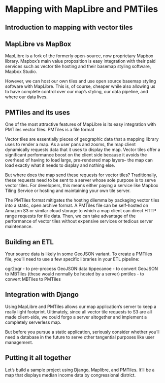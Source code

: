 # Mapping with MapLibre and PMTiles

## Introduction to mapping with vector tiles

## MapLibre vs MapBox

MapLibre is a fork of the formerly open-source, now proprietary Mapbox library. Mapbox’s main value proposition is easy integration with their paid services such as vector tile hosting and their basemap styling software, Mapbox Studio. 

However, we can host our own tiles and use open source basemap styling software with MapLibre. This is, of course, cheaper while also allowing us to have complete control over our map’s styling, our data pipeline, and where our data lives.

## PMTiles and its uses

One of the most attractive features of MapLibre is its easy integration with PMTiles vector files. PMTiles is a file format 

Vector tiles are essentially pieces of geographic data that a mapping library uses to render a map. As a user pans and zooms, the map client dynamically requests data that it uses to display the map. Vector tiles offer a significant performance boost on the client side because it avoids the overhead of having to load large, pre-rendered map layers– the map can load exactly what it needs to display and nothing else. 

But where does the map send these requests for vector tiles? Traditionally, these requests need to be sent to a server whose sole purpose is to serve vector tiles. For developers, this means either paying a service like Mapbox Tiling Service or hosting and maintaining your own tile server. 

The PMTiles format mitigates the hosting dilemma by packaging vector tiles into a static, open archive format. A PMTiles file can be self-hosted on Amazon S3 or similar cloud storage to which a map client can direct HTTP range requests for tile data. Then, we can take advantage of the performance of vector tiles without expensive services or tedious server maintenance.

## Building an ETL

Your source data is likely in some GeoJSON variant. To create a PMTiles file, you’ll need to use a few specific libraries in your ETL pipeline:

ogr2ogr - to pre-process GeoJSON data
tippecanoe - to convert GeoJSON to MBTiles (these would normally be hosted by a server)
pmtiles - to convert MBTiles to PMTiles


## Integration with Django

Using MapLibre and PMTiles allows our map application’s server to keep a really light footprint. Ultimately, since all vector tile requests to S3 are all made client-side, we could forgo a server altogether and implement a completely serverless map.

But before you pursue a static application, seriously consider whether you’ll need a database in the future to serve other tangential purposes like user management. 

## Putting it all together

Let’s build a sample project using Django, Maplibre, and PMTiles. It’ll be a map that displays median income data by congressional district.




